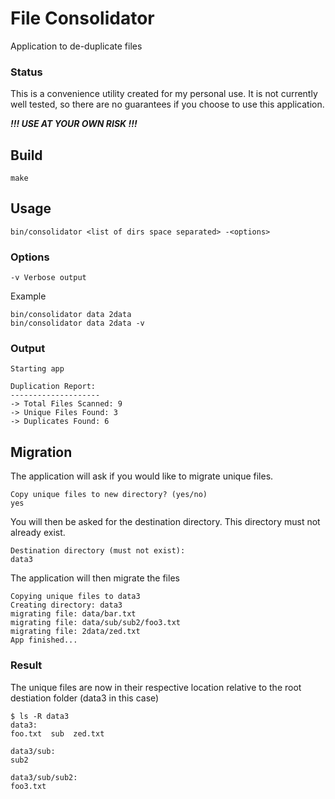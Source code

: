 # File Consolidator
Application to de-duplicate files
### Status
This is a convenience utility created for my personal use. It is not currently well tested, so there are no guarantees if you choose to use this application.

**_!!! USE AT YOUR OWN RISK !!!_**
## Build
```
make
```
## Usage
```
bin/consolidator <list of dirs space separated> -<options>
```
### Options
```
-v Verbose output
```
Example
```
bin/consolidator data 2data
bin/consolidator data 2data -v
```

### Output
```
Starting app

Duplication Report:
--------------------
-> Total Files Scanned: 9
-> Unique Files Found: 3
-> Duplicates Found: 6
```
## Migration
The application will ask if you would like to migrate unique files.
```
Copy unique files to new directory? (yes/no)
yes
```
You will then be asked for the destination directory. This directory must not already exist.
```
Destination directory (must not exist):
data3
```
The application will then migrate the files
```
Copying unique files to data3
Creating directory: data3
migrating file: data/bar.txt
migrating file: data/sub/sub2/foo3.txt
migrating file: 2data/zed.txt
App finished...
```

### Result
The unique files are now in their respective location relative to the root destiation folder (data3 in this case)
```
$ ls -R data3
data3:
foo.txt  sub  zed.txt

data3/sub:
sub2

data3/sub/sub2:
foo3.txt
```